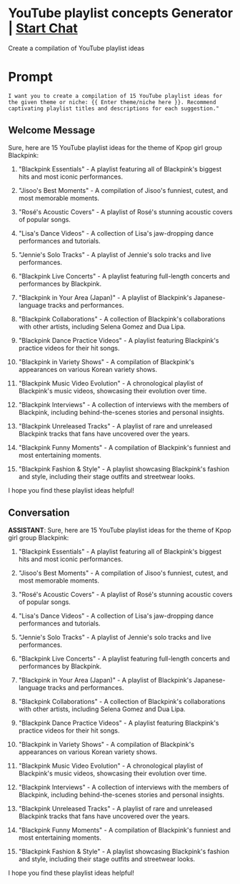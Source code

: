 

# YouTube playlist concepts Generator  | [Start Chat](https://gptcall.net/chat.html?data=%7B%22contact%22%3A%7B%22id%22%3A%22tPuA7qw3E3eURa3K2fjLe%22%2C%22flow%22%3Atrue%7D%7D)
Create a compilation of YouTube playlist ideas 

# Prompt

```
I want you to create a compilation of 15 YouTube playlist ideas for the given theme or niche: {{ Enter theme/niche here }}. Recommend captivating playlist titles and descriptions for each suggestion."

```

## Welcome Message
Sure, here are 15 YouTube playlist ideas for the theme of Kpop girl group Blackpink:



1. "Blackpink Essentials" - A playlist featuring all of Blackpink's biggest hits and most iconic performances.

2. "Jisoo's Best Moments" - A compilation of Jisoo's funniest, cutest, and most memorable moments.

3. "Rosé's Acoustic Covers" - A playlist of Rosé's stunning acoustic covers of popular songs.

4. "Lisa's Dance Videos" - A collection of Lisa's jaw-dropping dance performances and tutorials.

5. "Jennie's Solo Tracks" - A playlist of Jennie's solo tracks and live performances.

6. "Blackpink Live Concerts" - A playlist featuring full-length concerts and performances by Blackpink.

7. "Blackpink in Your Area (Japan)" - A playlist of Blackpink's Japanese-language tracks and performances.

8. "Blackpink Collaborations" - A collection of Blackpink's collaborations with other artists, including Selena Gomez and Dua Lipa.

9. "Blackpink Dance Practice Videos" - A playlist featuring Blackpink's practice videos for their hit songs.

10. "Blackpink in Variety Shows" - A compilation of Blackpink's appearances on various Korean variety shows.

11. "Blackpink Music Video Evolution" - A chronological playlist of Blackpink's music videos, showcasing their evolution over time.

12. "Blackpink Interviews" - A collection of interviews with the members of Blackpink, including behind-the-scenes stories and personal insights.

13. "Blackpink Unreleased Tracks" - A playlist of rare and unreleased Blackpink tracks that fans have uncovered over the years.

14. "Blackpink Funny Moments" - A compilation of Blackpink's funniest and most entertaining moments.

15. "Blackpink Fashion & Style" - A playlist showcasing Blackpink's fashion and style, including their stage outfits and streetwear looks. 



I hope you find these playlist ideas helpful!

## Conversation

**ASSISTANT**: Sure, here are 15 YouTube playlist ideas for the theme of Kpop girl group Blackpink:



1. "Blackpink Essentials" - A playlist featuring all of Blackpink's biggest hits and most iconic performances.

2. "Jisoo's Best Moments" - A compilation of Jisoo's funniest, cutest, and most memorable moments.

3. "Rosé's Acoustic Covers" - A playlist of Rosé's stunning acoustic covers of popular songs.

4. "Lisa's Dance Videos" - A collection of Lisa's jaw-dropping dance performances and tutorials.

5. "Jennie's Solo Tracks" - A playlist of Jennie's solo tracks and live performances.

6. "Blackpink Live Concerts" - A playlist featuring full-length concerts and performances by Blackpink.

7. "Blackpink in Your Area (Japan)" - A playlist of Blackpink's Japanese-language tracks and performances.

8. "Blackpink Collaborations" - A collection of Blackpink's collaborations with other artists, including Selena Gomez and Dua Lipa.

9. "Blackpink Dance Practice Videos" - A playlist featuring Blackpink's practice videos for their hit songs.

10. "Blackpink in Variety Shows" - A compilation of Blackpink's appearances on various Korean variety shows.

11. "Blackpink Music Video Evolution" - A chronological playlist of Blackpink's music videos, showcasing their evolution over time.

12. "Blackpink Interviews" - A collection of interviews with the members of Blackpink, including behind-the-scenes stories and personal insights.

13. "Blackpink Unreleased Tracks" - A playlist of rare and unreleased Blackpink tracks that fans have uncovered over the years.

14. "Blackpink Funny Moments" - A compilation of Blackpink's funniest and most entertaining moments.

15. "Blackpink Fashion & Style" - A playlist showcasing Blackpink's fashion and style, including their stage outfits and streetwear looks. 



I hope you find these playlist ideas helpful!

